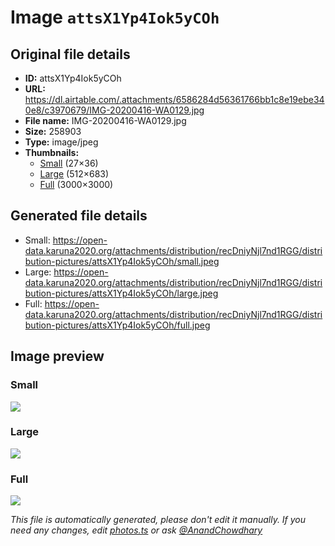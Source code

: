 # Image `attsX1Yp4Iok5yCOh`

## Original file details

- **ID:** attsX1Yp4Iok5yCOh
- **URL:** https://dl.airtable.com/.attachments/6586284d56361766bb1c8e19ebe340e8/c3970679/IMG-20200416-WA0129.jpg
- **File name:** IMG-20200416-WA0129.jpg
- **Size:** 258903
- **Type:** image/jpeg
- **Thumbnails:**
  - [Small](https://dl.airtable.com/.attachmentThumbnails/274c87ffc3ac116a1d297aeb29125139/42088735) (27×36)
  - [Large](https://dl.airtable.com/.attachmentThumbnails/e6d88a11919c416dc24e463aeca35591/18859425) (512×683)
  - [Full](https://dl.airtable.com/.attachmentThumbnails/cc4e0adfafac623dd3c32babb0d41677/e7f614bc) (3000×3000)

## Generated file details

- Small: https://open-data.karuna2020.org/attachments/distribution/recDniyNjl7nd1RGG/distribution-pictures/attsX1Yp4Iok5yCOh/small.jpeg
- Large: https://open-data.karuna2020.org/attachments/distribution/recDniyNjl7nd1RGG/distribution-pictures/attsX1Yp4Iok5yCOh/large.jpeg
- Full: https://open-data.karuna2020.org/attachments/distribution/recDniyNjl7nd1RGG/distribution-pictures/attsX1Yp4Iok5yCOh/full.jpeg

## Image preview

### Small

![](https://open-data.karuna2020.org/attachments/distribution/recDniyNjl7nd1RGG/distribution-pictures/attsX1Yp4Iok5yCOh/small.jpeg)

### Large

![](https://open-data.karuna2020.org/attachments/distribution/recDniyNjl7nd1RGG/distribution-pictures/attsX1Yp4Iok5yCOh/large.jpeg)

### Full

![](https://open-data.karuna2020.org/attachments/distribution/recDniyNjl7nd1RGG/distribution-pictures/attsX1Yp4Iok5yCOh/full.jpeg)

_This file is automatically generated, please don't edit it manually. If you need any changes, edit [photos.ts](/photos.ts) or ask [@AnandChowdhary](https://github.com/AnandChowdhary)_
